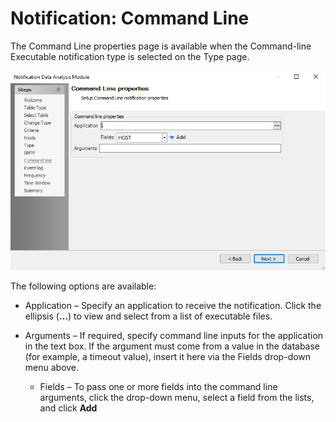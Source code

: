 # Notification: Command Line

The Command Line properties page is available when the Command-line Executable notification type is selected on the Type page.

![Notification Data Analysis Module wizard Command Line properties page](/static/img/product_docs/accessanalyzer/accessanalyzer/enterpriseauditor/admin/analysis/notification/commandline.png)

The following options are available:

- Application – Specify an application to receive the notification. Click the ellipsis (__…__) to view and select from a list of executable files.
- Arguments – If required, specify command line inputs for the application in the text box. If the argument must come from a value in the database (for example, a timeout value), insert it here via the Fields drop-down menu above.

  - Fields – To pass one or more fields into the command line arguments, click the drop-down menu, select a field from the lists, and click __Add__
